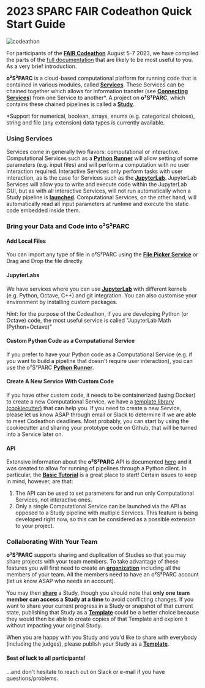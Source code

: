 # 2023 SPARC FAIR Codeathon Quick Start Guide

![codeathon](https://images.ctfassets.net/6bya4tyw8399/2qgsOmFnm7wYIfRrPrqbgx/ae3255858aa12bfcebb52e95c7cacffe/codeathon-graphic.png)

For participants of the [**FAIR Codeathon**](https://sparc.science/news-and-events/events/2023sparc-codeathon) August 5-7 2023, we have compiled the parts of the [full documentation](https://docs.osparc.io/#/) that are likely to be most useful to you. As a very brief introduction.

**o²S²PARC** is a cloud-based computational platform for running code that is contained in various modules, called [**Services**](../docs/platform_introduction/services.md). These Services can be chained together which allows for information transfer (see [**Connecting Services**](../docs/study_setup/connecting_services.md)) from one Service to another\*. A project on **o²S²PARC**, which contains these chained pipelines is called a [**Study**](../docs/platform_introduction/studies.md).

*Support for numerical, boolean, arrays, enums (e.g. categorical choices), string and file (any extension) data types is currently available.
### Using Services
Services come in generally two flavors: computational or interactive. Computational Services such as a [**Python Runner**](../docs/tutorials/python_runner.md) will allow setting of some parameters (e.g. input files) and will perform a computation with no user interaction required. Interactive Services only perform tasks with user interaction, as is the case for Services such as the [**JupyterLab**](../docs/study_setup/JupyterLabs.md). JupyterLab Services will allow you to write and execute code within the JupyterLab GUI, but as with all interactive Services, will not run automatically when a Study pipeline is [**launched**](../docs/study_setup/run_simulation.md). Computational Services, on the other hand, will automatically read all input parameters at runtime and execute the static code embedded inside them. 

### Bring your Data and Code into **o²S²PARC** 

#### Add Local Files
You can import any type of file in o²S²PARC using the [**File Picker Service**](../docs/study_setup/loading_data/loading_data.md) or Drag and Drop the file directly.

#### JupyterLabs
We have services where you can use [**JupyterLab**](../docs/study_setup/JupyterLabs.md) with different kernels (e.g. Python, Octave, C++) and git integration. You can also customise your environment by installing custom packages.

*Hint*: for the purpose of the Codeathon, if you are developing Python (or Octave) code, the most useful service is called "JupyterLab Math (Python+Octave)" 

#### Custom Python Code as a Computational Service
If you prefer to have your Python code as a Computational Service (e.g. if you want to build a pipeline that doesn't require user interaction), you can use the o²S²PARC [**Python Runner**](../docs/tutorials/python_runner.md).

#### Create A New Service With Custom Code
If you have other custom code, it needs to be containerized (using Docker) to create a new Computational Service, we have a [template library (cookiecutter)](https://github.com/ITISFoundation/cookiecutter-osparc-service) that can help you. If you need to create a new Service, please let us know ASAP through email or Slack to determine if we are able to meet Codeathon deadlines. Most probably, you can start by using the cookiecutter and sharing your prototype code on Github, that will be turned into a Service later on.

#### API
Extensive information about the **o²S²PARC** API is documented [here](https://itisfoundation.github.io/osparc-simcore-clients/#/) and it was created to allow for running of pipelines through a Python client. In particular, the [**Basic Tutorial**](https://itisfoundation.github.io/osparc-simcore-clients/#/clients/python/artifacts/docs/BasicTutorial) is a great place to start! Certain issues to keep in mind, however, are that:
1. The API can be used to set parameters for and run only Computational Services, not interactive ones.
2. Only a single Computational Service can be launched via the API as opposed to a Study pipeline with multiple Services. This feature is being developed right now, so this can be considered as a possible extension to your project.


### Collaborating With Your Team
**o²S²PARC** supports sharing and duplication of Studies so that you may share projects with your team members. To take advantage of these features you will first need to create an [**organization**](../docs/study_setup/sharestudy?id=organization) including all the members of your team. All the members need to have an o²S²PARC account (let us know ASAP who needs an account). 

You may then [**share**](../docs/study_setup/sharestudy?id=sharing-a-study) a Study, though you should note that **only one team member can access a Study at a time** to avoid conflicting changes. If you want to share your current progress in a Study or snapshot of that current state, publishing that Study as a [**Template**](../docs/study_setup/sharestudy?id=publishing-a-study-as-a-template) could be a better choice because they would then be able to create copies of that Template and explore it without impacting your original Study. 

When you are happy with you Study and you'd like to share with everybody (including the judges), please publish your Study as a [**Template**](../docs/study_setup/sharestudy?id=publishing-a-study-as-a-template).


#### Best of luck to all participants!
...and don't hesitate to reach out on Slack or e-mail if you have questions/problems.